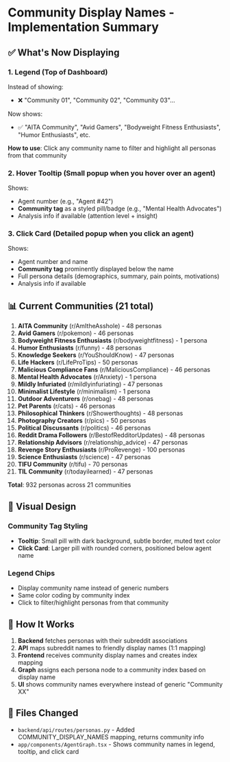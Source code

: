 # Community Display Names - Implementation Summary

## ✅ What's Now Displaying

### 1. Legend (Top of Dashboard)
Instead of showing:
- ❌ "Community 01", "Community 02", "Community 03"...

Now shows:
- ✅ "AITA Community", "Avid Gamers", "Bodyweight Fitness Enthusiasts", "Humor Enthusiasts", etc.

**How to use**: Click any community name to filter and highlight all personas from that community

### 2. Hover Tooltip (Small popup when you hover over an agent)
Shows:
- Agent number (e.g., "Agent #42")
- **Community tag** as a styled pill/badge (e.g., "Mental Health Advocates")
- Analysis info if available (attention level + insight)

### 3. Click Card (Detailed popup when you click an agent)
Shows:
- Agent number and name
- **Community tag** prominently displayed below the name
- Full persona details (demographics, summary, pain points, motivations)
- Analysis info if available

## 📊 Current Communities (21 total)

1. **AITA Community** (r/AmItheAsshole) - 48 personas
2. **Avid Gamers** (r/pokemon) - 46 personas
3. **Bodyweight Fitness Enthusiasts** (r/bodyweightfitness) - 1 persona
4. **Humor Enthusiasts** (r/funny) - 48 personas
5. **Knowledge Seekers** (r/YouShouldKnow) - 47 personas
6. **Life Hackers** (r/LifeProTips) - 50 personas
7. **Malicious Compliance Fans** (r/MaliciousCompliance) - 46 personas
8. **Mental Health Advocates** (r/Anxiety) - 1 persona
9. **Mildly Infuriated** (r/mildlyinfuriating) - 47 personas
10. **Minimalist Lifestyle** (r/minimalism) - 1 persona
11. **Outdoor Adventurers** (r/onebag) - 48 personas
12. **Pet Parents** (r/cats) - 46 personas
13. **Philosophical Thinkers** (r/Showerthoughts) - 48 personas
14. **Photography Creators** (r/pics) - 50 personas
15. **Political Discussants** (r/politics) - 46 personas
16. **Reddit Drama Followers** (r/BestofRedditorUpdates) - 48 personas
17. **Relationship Advisors** (r/relationship_advice) - 47 personas
18. **Revenge Story Enthusiasts** (r/ProRevenge) - 100 personas
19. **Science Enthusiasts** (r/science) - 47 personas
20. **TIFU Community** (r/tifu) - 70 personas
21. **TIL Community** (r/todayilearned) - 47 personas

**Total**: 932 personas across 21 communities

## 🎨 Visual Design

### Community Tag Styling
- **Tooltip**: Small pill with dark background, subtle border, muted text color
- **Click Card**: Larger pill with rounded corners, positioned below agent name

### Legend Chips
- Display community name instead of generic numbers
- Same color coding by community index
- Click to filter/highlight personas from that community

## 🔄 How It Works

1. **Backend** fetches personas with their subreddit associations
2. **API** maps subreddit names to friendly display names (1:1 mapping)
3. **Frontend** receives community display names and creates index mapping
4. **Graph** assigns each persona node to a community index based on display name
5. **UI** shows community names everywhere instead of generic "Community XX"

## 📝 Files Changed

- `backend/api/routes/personas.py` - Added COMMUNITY_DISPLAY_NAMES mapping, returns community info
- `app/components/AgentGraph.tsx` - Shows community names in legend, tooltip, and click card
